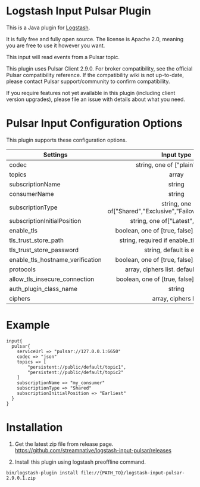 # Logstash Input Pulsar Plugin

This is a Java plugin for [Logstash](https://github.com/elastic/logstash).

It is fully free and fully open source. The license is Apache 2.0, meaning you are free to use it however you want.

This input will read events from a Pulsar topic.

This plugin uses Pulsar Client 2.9.0. For broker compatibility, see the official Pulsar compatibility reference. If the compatibility wiki is not up-to-date, please contact Pulsar support/community to confirm compatibility.

If you require features not yet available in this plugin (including client version upgrades), please file an issue with details about what you need.

# Pulsar Input Configuration Options
This plugin supports these configuration options. 

| Settings                         |                          Input type                          | Required |
|----------------------------------|:------------------------------------------------------------:|---------:|
| codec                            |               string, one of ["plain","json"]                |       No |
| topics                           |                            array                             |      Yes |
| subscriptionName                 |                            string                            |      Yes |
| consumerName                     |                            string                            |       No |
| subscriptionType                 | string, one of["Shared","Exclusive","Failover","Key_shared"] |       No |
| subscriptionInitialPosition      |             string, one of["Latest","Earliest"]              |       No |
| enable_tls                       |       boolean, one of [true, false]. default is false        |       No |
| tls_trust_store_path             |        string, required if enable_tls is set to true         |       No |
| tls_trust_store_password         |                   string, default is empty                   |       No |
| enable_tls_hostname_verification |       boolean, one of [true, false]. default is false        |       No |
| protocols                        |           array, ciphers list. default is TLSv1.2            |       No |
| allow_tls_insecure_connection    |        boolean, one of [true, false].default is false        |       No |
| auth_plugin_class_name           |                            string                            |       No |
| ciphers                          |                     array, ciphers list                      |       No |

# Example

```
input{
  pulsar{
    serviceUrl => "pulsar://127.0.0.1:6650"
    codec => "json"
    topics => [ 
        "persistent://public/default/topic1", 
        "persistent://public/default/topic2"
    ]
    subscriptionName => "my_consumer"
    subscriptionType => "Shared"
    subscriptionInitialPosition => "Earliest"
  }
}
```


# Installation

1. Get the latest zip file from release page.
https://github.com/streamnative/logstash-input-pulsar/releases

2. Install this plugin using logstash preoffline command.

```
bin/logstash-plugin install file://{PATH_TO}/logstash-input-pulsar-2.9.0.1.zip
```
